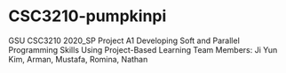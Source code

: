 # CSC3210-pumpkinpi
GSU CSC3210 2020_SP Project A1 Developing Soft and Parallel Programming Skills Using Project-Based Learning
Team Members: Ji Yun Kim, Arman, Mustafa, Romina, Nathan
